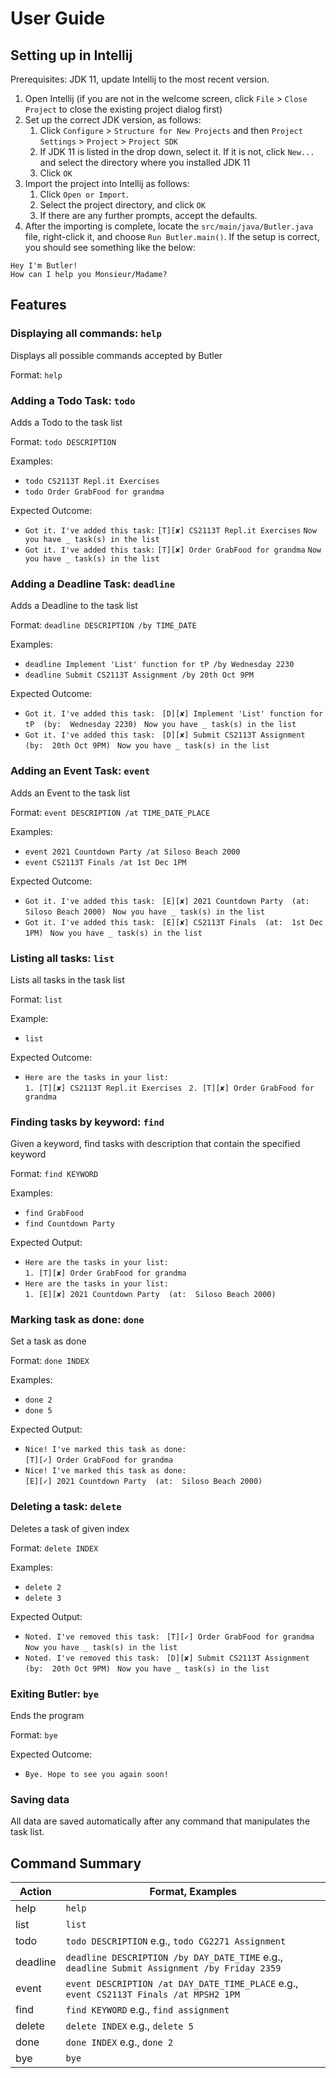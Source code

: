 # User Guide

## Setting up in Intellij

Prerequisites: JDK 11, update Intellij to the most recent version.

1. Open Intellij (if you are not in the welcome screen, click `File` > `Close Project` to close the existing project dialog first)
1. Set up the correct JDK version, as follows:
   1. Click `Configure` > `Structure for New Projects` and then `Project Settings` > `Project` > `Project SDK`
   1. If JDK 11 is listed in the drop down, select it. If it is not, click `New...` and select the directory where you installed JDK 11
   1. Click `OK`
1. Import the project into Intellij as follows:
   1. Click `Open or Import`.
   1. Select the project directory, and click `OK`
   1. If there are any further prompts, accept the defaults.
1. After the importing is complete, locate the `src/main/java/Butler.java` file, right-click it, and choose `Run Butler.main()`. If the setup is correct, you should see something like the below:

```
Hey I'm Butler!
How can I help you Monsieur/Madame?
```

## Features 

### Displaying all commands: `help`
Displays all possible commands accepted by Butler

Format: `help`

### Adding a Todo Task: `todo`
Adds a Todo to the task list

Format: `todo DESCRIPTION`

Examples:
* `todo CS2113T Repl.it Exercises`
* `todo Order GrabFood for grandma`

Expected Outcome:
* `Got it. I've added this task:`
  `[T][✘] CS2113T Repl.it Exercises`
  `Now you have _ task(s) in the list`
* `Got it. I've added this task:`
  `[T][✘] Order GrabFood for grandma`
  `Now you have _ task(s) in the list`

### Adding a Deadline Task: `deadline`
Adds a Deadline to the task list

Format: `deadline DESCRIPTION /by TIME_DATE`

Examples:
* `deadline Implement 'List' function for tP /by Wednesday 2230`
* `deadline Submit CS2113T Assignment /by 20th Oct 9PM`

Expected Outcome:

* `Got it. I've added this task: ` 
`[D][✘] Implement 'List' function for tP  (by:  Wednesday 2230) `
`Now you have _ task(s) in the list `
* `Got it. I've added this task: `
`[D][✘] Submit CS2113T Assignment  (by:  20th Oct 9PM) `
`Now you have _ task(s) in the list `

### Adding an Event Task: `event`
Adds an Event to the task list

Format: `event DESCRIPTION /at TIME_DATE_PLACE`

Examples:
* `event 2021 Countdown Party /at Siloso Beach 2000`
* `event CS2113T Finals /at 1st Dec 1PM`

Expected Outcome:
* `Got it. I've added this task: `
`[E][✘] 2021 Countdown Party  (at:  Siloso Beach 2000) `
`Now you have _ task(s) in the list `
* `Got it. I've added this task: `
`[E][✘] CS2113T Finals  (at:  1st Dec 1PM) `
`Now you have _ task(s) in the list `

### Listing all tasks: `list`
Lists all tasks in the task list

Format: `list`

Example: 
* `list`

Expected Outcome:
* `Here are the tasks in your list: `
`                                    `
`1. [T][✘] CS2113T Repl.it Exercises `
`2. [T][✘] Order GrabFood for grandma `

### Finding tasks by keyword: `find`
Given a keyword, find tasks with description that contain the specified keyword

Format: `find KEYWORD`

Examples:
* `find GrabFood`
* `find Countdown Party`

Expected Output:
* `Here are the tasks in your list: `
`                                     `
`1. [T][✘] Order GrabFood for grandma `
* `Here are the tasks in your list: `
`                                   `
`1. [E][✘] 2021 Countdown Party  (at:  Siloso Beach 2000) `


### Marking task as done: `done`
Set a task as done

Format: `done INDEX`

Examples:
* `done 2`
* `done 5`

Expected Output:
* `Nice! I've marked this task as done: `
`                                    `
`[T][✓] Order GrabFood for grandma `
* `Nice! I've marked this task as done: `
`                                      `
`[E][✓] 2021 Countdown Party  (at:  Siloso Beach 2000) `

### Deleting a task: `delete`
Deletes a task of given index

Format: `delete INDEX`

Examples:
* `delete 2`
* `delete 3`

Expected Output:
* `Noted. I've removed this task: `
`[T][✓] Order GrabFood for grandma `
`Now you have _ task(s) in the list `
* `Noted. I've removed this task: `
`[D][✘] Submit CS2113T Assignment  (by:  20th Oct 9PM) `
`Now you have _ task(s) in the list `

### Exiting Butler: `bye`
Ends the program

Format: `bye`

Expected Outcome:
* `Bye. Hope to see you again soon!`

### Saving data
All data are saved automatically after any command that manipulates the task list.

## Command Summary

Action | Format, Examples
-------|-----------------
help|`help`
list|`list` 
todo|`todo DESCRIPTION` e.g., `todo CG2271 Assignment`
deadline|`deadline DESCRIPTION /by DAY_DATE_TIME` e.g., `deadline Submit Assignment /by Friday 2359`
event|`event DESCRIPTION /at DAY_DATE_TIME_PLACE` e.g., `event CS2113T Finals /at MPSH2 1PM`
find|`find KEYWORD` e.g., `find assignment`
delete|`delete INDEX` e.g., `delete 5`
done|`done INDEX` e.g., `done 2`
bye|`bye`